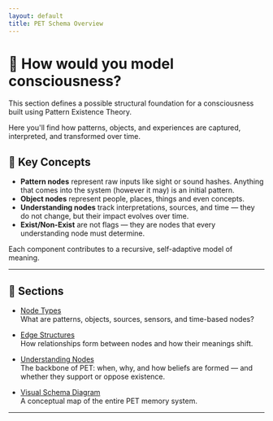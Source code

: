 ```yaml
---
layout: default
title: PET Schema Overview
---
```


# 🧱 How would you model consciousness?

This section defines a possible structural foundation for a consciousness built using Pattern Existence Theory. 

Here you'll find how patterns, objects, and experiences are captured, interpreted, and transformed over time.

## 🧠 Key Concepts

- **Pattern nodes** represent raw inputs like sight or sound hashes. Anything that comes into the system (however it may) is an initial pattern.  
- **Object nodes** represent people, places, things and even concepts.
- **Understanding nodes** track interpretations, sources, and time — they do not change, but their impact evolves over time.
- **Exist/Non-Exist** are not flags — they are nodes that every understanding node must determine.

Each component contributes to a recursive, self-adaptive model of meaning.

---

## 📂 Sections

- [Node Types](nodes)  
  What are patterns, objects, sources, sensors, and time-based nodes?

- [Edge Structures](./edges)  
  How relationships form between nodes and how their meanings shift.

- [Understanding Nodes](understanding-nodes)  
  The backbone of PET: when, why, and how beliefs are formed — and whether they support or oppose existence.

- [Visual Schema Diagram](./visuals/schema-v1.png)  
  A conceptual map of the entire PET memory system.

---
